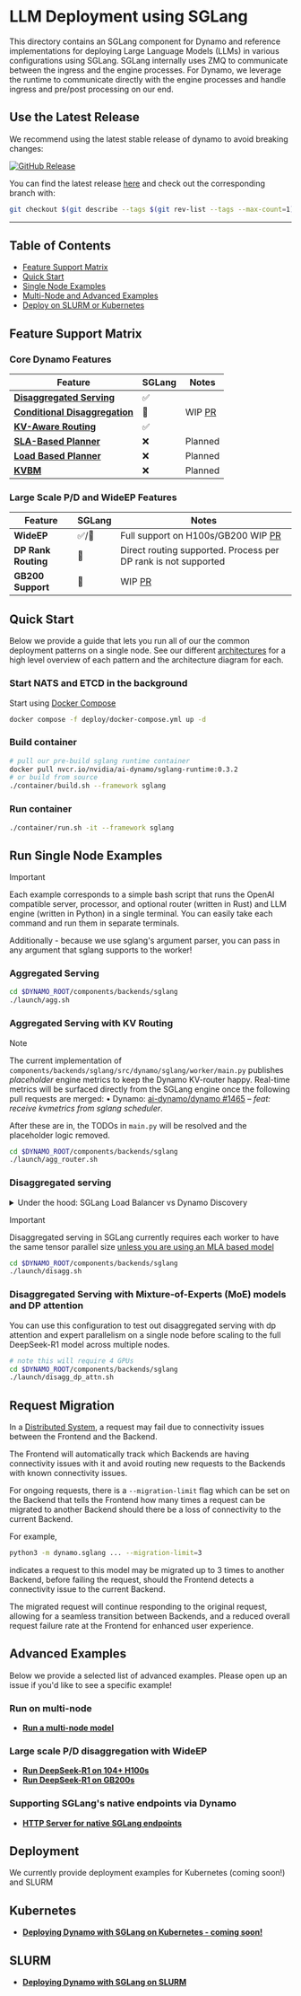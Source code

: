 <!--
SPDX-FileCopyrightText: Copyright (c) 2025 NVIDIA CORPORATION & AFFILIATES. All rights reserved.
SPDX-License-Identifier: Apache-2.0
-->

# LLM Deployment using SGLang

This directory contains an SGLang component for Dynamo and reference implementations for deploying Large Language Models (LLMs) in various configurations using SGLang. SGLang internally uses ZMQ to communicate between the ingress and the engine processes. For Dynamo, we leverage the runtime to communicate directly with the engine processes and handle ingress and pre/post processing on our end.

## Use the Latest Release

We recommend using the latest stable release of dynamo to avoid breaking changes:

[![GitHub Release](https://img.shields.io/github/v/release/ai-dynamo/dynamo)](https://github.com/ai-dynamo/dynamo/releases/latest)

You can find the latest release [here](https://github.com/ai-dynamo/dynamo/releases/latest) and check out the corresponding branch with:

```bash
git checkout $(git describe --tags $(git rev-list --tags --max-count=1))
```

---

## Table of Contents
- [Feature Support Matrix](#feature-support-matrix)
- [Quick Start](#quick-start)
- [Single Node Examples](#run-single-node-examples)
- [Multi-Node and Advanced Examples](#advanced-examples)
- [Deploy on SLURM or Kubernetes](#deployment)

## Feature Support Matrix

### Core Dynamo Features

| Feature | SGLang | Notes |
|---------|--------|-------|
| [**Disaggregated Serving**](../../docs/architecture/disagg_serving.md) | ✅ |  |
| [**Conditional Disaggregation**](../../docs/architecture/disagg_serving.md#conditional-disaggregation) | 🚧 | WIP [PR](https://github.com/sgl-project/sglang/pull/7730) |
| [**KV-Aware Routing**](../../docs/architecture/kv_cache_routing.md) | ✅ |  |
| [**SLA-Based Planner**](../../docs/architecture/sla_planner.md) | ❌ | Planned |
| [**Load Based Planner**](../../docs/architecture/load_planner.md) | ❌ | Planned |
| [**KVBM**](../../docs/architecture/kvbm_architecture.md) | ❌ | Planned |

### Large Scale P/D and WideEP Features

| Feature            | SGLang | Notes                                                                 |
|--------------------|--------|-----------------------------------------------------------------------|
| **WideEP**         | ✅/🚧 | Full support on H100s/GB200 WIP [PR](https://github.com/sgl-project/sglang/pull/7556)                                     |
| **DP Rank Routing**| 🚧    | Direct routing supported. Process per DP rank is not supported        |
| **GB200 Support**  | 🚧    | WIP [PR](https://github.com/sgl-project/sglang/pull/7556) |


## Quick Start

Below we provide a guide that lets you run all of our the common deployment patterns on a single node. See our different [architectures](../llm/README.md#deployment-architectures) for a high level overview of each pattern and the architecture diagram for each.

### Start NATS and ETCD in the background

Start using [Docker Compose](../../../deploy/docker-compose.yml)

```bash
docker compose -f deploy/docker-compose.yml up -d
```

### Build container

```bash
# pull our pre-build sglang runtime container
docker pull nvcr.io/nvidia/ai-dynamo/sglang-runtime:0.3.2
# or build from source
./container/build.sh --framework sglang
```

### Run container

```bash
./container/run.sh -it --framework sglang
```

## Run Single Node Examples

> [!IMPORTANT]
> Each example corresponds to a simple bash script that runs the OpenAI compatible server, processor, and optional router (written in Rust) and LLM engine (written in Python) in a single terminal. You can easily take each command and run them in separate terminals.
>
> Additionally - because we use sglang's argument parser, you can pass in any argument that sglang supports to the worker!


### Aggregated Serving

```bash
cd $DYNAMO_ROOT/components/backends/sglang
./launch/agg.sh
```

### Aggregated Serving with KV Routing

> [!NOTE]
> The current implementation of `components/backends/sglang/src/dynamo/sglang/worker/main.py` publishes _placeholder_ engine metrics to keep the Dynamo KV-router happy. Real-time metrics will be surfaced directly from the SGLang engine once the following pull requests are merged:
> • Dynamo: [ai-dynamo/dynamo #1465](https://github.com/ai-dynamo/dynamo/pull/1465) – _feat: receive kvmetrics from sglang scheduler_.
>
> After these are in, the TODOs in `main.py` will be resolved and the placeholder logic removed.

```bash
cd $DYNAMO_ROOT/components/backends/sglang
./launch/agg_router.sh
```

### Disaggregated serving

<details>
<summary>Under the hood: SGLang Load Balancer vs Dynamo Discovery</summary>

SGLang uses a mini load balancer to route requests to handle disaggregated serving. The load balancer functions as follows:

1. The load balancer receives a request from the client
2. A random `(prefill, decode)` pair is selected from the pool of available workers
3. Request is sent to both `prefill` and `decode` workers via asyncio tasks
4. Internally disaggregation is done from prefill -> decode

Because Dynamo has a discovery mechanism, we do not use a load balancer. Instead, we first route to a random prefill worker, select a random decode worker, and then send the request to both. Internally, SGLang's bootstrap server (which is a part of the `tokenizer_manager`) is used in conjuction with NIXL to handle the kv transfer.

</details>

> [!IMPORTANT]
> Disaggregated serving in SGLang currently requires each worker to have the same tensor parallel size [unless you are using an MLA based model](https://github.com/sgl-project/sglang/pull/5922)

```bash
cd $DYNAMO_ROOT/components/backends/sglang
./launch/disagg.sh
```

### Disaggregated Serving with Mixture-of-Experts (MoE) models and DP attention

You can use this configuration to test out disaggregated serving with dp attention and expert parallelism on a single node before scaling to the full DeepSeek-R1 model across multiple nodes.

```bash
# note this will require 4 GPUs
cd $DYNAMO_ROOT/components/backends/sglang
./launch/disagg_dp_attn.sh
```

## Request Migration

In a [Distributed System](#distributed-system), a request may fail due to connectivity issues between the Frontend and the Backend.

The Frontend will automatically track which Backends are having connectivity issues with it and avoid routing new requests to the Backends with known connectivity issues.

For ongoing requests, there is a `--migration-limit` flag which can be set on the Backend that tells the Frontend how many times a request can be migrated to another Backend should there be a loss of connectivity to the current Backend.

For example,
```bash
python3 -m dynamo.sglang ... --migration-limit=3
```
indicates a request to this model may be migrated up to 3 times to another Backend, before failing the request, should the Frontend detects a connectivity issue to the current Backend.

The migrated request will continue responding to the original request, allowing for a seamless transition between Backends, and a reduced overall request failure rate at the Frontend for enhanced user experience.

## Advanced Examples

Below we provide a selected list of advanced examples. Please open up an issue if you'd like to see a specific example!

### Run on multi-node
- **[Run a multi-node model](docs/multinode-examples.md)**

### Large scale P/D disaggregation with WideEP
- **[Run DeepSeek-R1 on 104+ H100s](docs/dsr1-wideep-h100.md)**
- **[Run DeepSeek-R1 on GB200s](docs/dsr1-wideep-gb200.md)**

### Supporting SGLang's native endpoints via Dynamo
- **[HTTP Server for native SGLang endpoints](docs/sgl-http-server.md)**

## Deployment

We currently provide deployment examples for Kubernetes (coming soon!) and SLURM

## Kubernetes
- **[Deploying Dynamo with SGLang on Kubernetes - coming soon!](.)**

## SLURM
- **[Deploying Dynamo with SGLang on SLURM](slurm_jobs/README.md)**

